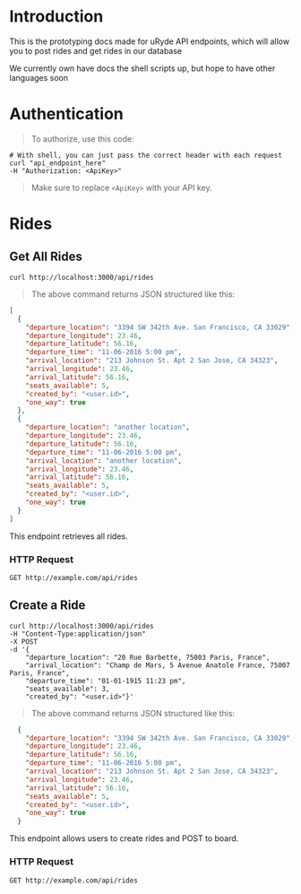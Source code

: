 


# Introduction

This is the prototyping docs made for uRyde API endpoints, which will allow you to post rides and get rides in our database

We currently own have docs the shell scripts up, but hope to have other languages soon

# Authentication

> To authorize, use this code:

```shell
# With shell, you can just pass the correct header with each request
curl "api_endpoint_here"
-H "Authorization: <ApiKey>"
```

> Make sure to replace `<ApiKey>` with your API key.

<!-- # Kittens -->
# Rides

## Get All Rides

```shell
curl http://localhost:3000/api/rides
```

> The above command returns JSON structured like this:

```json
[
  {
    "departure_location": "3394 SW 342th Ave. San Francisco, CA 33029",
    "departure_longitude": 23.46,
    "departure_latitude": 56.16,
    "departure_time": "11-06-2016 5:00 pm",
    "arrival_location": "213 Johnson St. Apt 2 San Jose, CA 34323",
    "arrival_longitude": 23.46,
    "arrival_latitude": 56.16,
    "seats_available": 5,
    "created_by": "<user.id>",
    "one_way": true
  },
  {
    "departure_location": "another location",
    "departure_longitude": 23.46,
    "departure_latitude": 56.16,
    "departure_time": "11-06-2016 5:00 pm",
    "arrival_location": "another location",
    "arrival_longitude": 23.46,
    "arrival_latitude": 56.16,
    "seats_available": 5,
    "created_by": "<user.id>",
    "one_way": true
  }
]
```

This endpoint retrieves all rides.

### HTTP Request

`GET http://example.com/api/rides`


## Create a Ride

```shell
curl http://localhost:3000/api/rides
-H "Content-Type:application/json"
-X POST
-d '{
    "departure_location": "20 Rue Barbette, 75003 Paris, France",
    "arrival_location": "Champ de Mars, 5 Avenue Anatole France, 75007 Paris, France",
    "departure_time": "01-01-1915 11:23 pm",
    "seats_available": 3,
    "created_by": "<user.id>"}'
```

> The above command returns JSON structured like this:

```json
  {
    "departure_location": "3394 SW 342th Ave. San Francisco, CA 33029",
    "departure_longitude": 23.46,
    "departure_latitude": 56.16,
    "departure_time": "11-06-2016 5:00 pm",
    "arrival_location": "213 Johnson St. Apt 2 San Jose, CA 34323",
    "arrival_longitude": 23.46,
    "arrival_latitude": 56.16,
    "seats_available": 5,
    "created_by": "<user.id>",
    "one_way": true
  }
```

This endpoint allows users to create rides and POST to board.

### HTTP Request

`GET http://example.com/api/rides`
